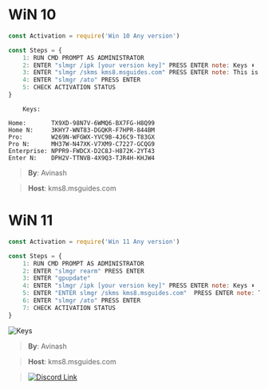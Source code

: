 # WiN 10
```js
const Activation = require('Win 10 Any version')

const Steps = {
    1: RUN CMD PROMPT AS ADMINISTRATOR
    2: ENTER "slmgr /ipk [your version key]" PRESS ENTER note: Keys ⬇️
    3: ENTER "slmgr /skms kms8.msguides.com" PRESS ENTER note: This is a host platform cmd if not work dm me
    4: ENTER "slmgr /ato" PRESS ENTER
    5: CHECK ACTIVATION STATUS
}
```
```    
    Keys:

Home:       TX9XD-98N7V-6WMQ6-BX7FG-H8Q99
Home N:     3KHY7-WNT83-DGQKR-F7HPR-844BM
Pro:        W269N-WFGWX-YVC9B-4J6C9-T83GX
Pro N:      MH37W-N47XK-V7XM9-C7227-GCQG9
Enterprise: NPPR9-FWDCX-D2C8J-H872K-2YT43
Enter N:    DPH2V-TTNVB-4X9Q3-TJR4H-KHJW4

```

> **By**: Avinash 

> **Host**:   kms8.msguides.com
[](https://github.com/tograh/testrepository/master/3DTest.png)

# WiN 11
```js
const Activation = require('Win 11 Any version')

const Steps = {
    1: RUN CMD PROMPT AS ADMINISTRATOR
    2: ENTER "slmgr rearm" PRESS ENTER 
    3: ENTER "gpupdate"
    4: ENTER "slmgr /ipk [your version key]" PRESS ENTER note: Keys ⬇️
    5: ENTER "ENTER slmgr /skms kms8.msguides.com"  PRESS ENTER note: This is a host platform cmd if not work dm me
    6: ENTER "slmgr /ato" PRESS ENTER
    7: CHECK ACTIVATION STATUS
}
```
![Keys](https://cdn.discordapp.com/attachments/840211432998043700/862942197585412096/image.png)
> **By**: Avinash 

> **Host**:   kms8.msguides.com

> [![Discord Link](https://cdn.discordapp.com/attachments/840211432998043700/862956424161132544/download.png)](https://discord.gg/YMG73CTEtH)

